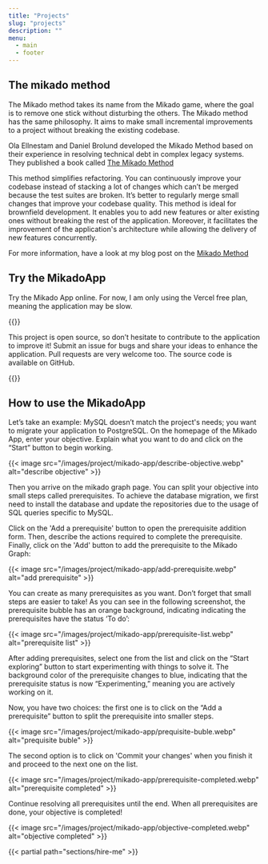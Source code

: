 ```yaml
---
title: "Projects"
slug: "projects"
description: ""
menu:
  - main
  - footer
---
```


## The mikado method

The Mikado method takes its name from the Mikado game, where the goal is to remove one stick without disturbing the others. The Mikado method has the same philosophy. It aims to make small incremental improvements to a project without breaking the existing codebase.

Ola Ellnestam and Daniel Brolund developed the Mikado Method based on their experience in resolving technical debt in complex legacy systems. They published a book called [The Mikado Method](https://www.manning.com/books/the-mikado-method)

This method simplifies refactoring. You can continuously improve your codebase instead of stacking a lot of changes which can’t be merged because the test suites are broken. It’s better to regularly merge small changes that improve your codebase quality. This method is ideal for brownfield development. It enables you to add new features or alter existing ones without breaking the rest of the application. Moreover, it facilitates the improvement of the application's architecture while allowing the delivery of new features concurrently.

For more information, have a look at my blog post on the [Mikado Method](/mikado-method.html)

## Try the MikadoApp
Try the Mikado App online. For now, I am only using the Vercel free plan, meaning the application may be slow.

{{<link href="https://mikado-method-teal.vercel.app" label="Try the MikadoApp" >}}

This project is open source, so don’t hesitate to contribute to the application to improve it! Submit an issue for bugs and share your ideas to enhance the application. Pull requests are very welcome too. The source code is available on
GitHub.

{{<link href="https://github.com/arnolanglade/mikado-app" label="Sources on GitHub" >}}

## How to use the MikadoApp
Let’s take an example: MySQL doesn’t match the project's needs; you want to migrate your application to PostgreSQL.
On the homepage of the Mikado App, enter your objective. Explain what you want to do and click on the “Start” button to begin working.

{{< image src="/images/project/mikado-app/describe-objective.webp" alt="describe objective" >}}

Then you arrive on the mikado graph page. You can split your objective into small steps called prerequisites. To achieve the database migration, we first need to install the database and  update the repositories due to the usage of SQL queries specific to MySQL.

Click on the 'Add a prerequisite' button to open the prerequisite addition form. Then, describe the actions required to complete the prerequisite. Finally, click on the 'Add' button to add the prerequisite to the Mikado Graph:

{{< image src="/images/project/mikado-app/add-prerequisite.webp" alt="add prerequisite" >}}

You can create as many prerequisites as you want. Don’t forget that small steps are easier to take! As you can see in the following screenshot, the prerequisite bubble has an orange background, indicating indicating the prerequisites have the status ‘To do’:

{{< image src="/images/project/mikado-app/prerequisite-list.webp" alt="prerequisite list" >}}

After adding prerequisites, select one from the list and click on the “Start exploring” button to start experimenting with things to solve it. The background color of the prerequisite changes to blue, indicating that the prerequisite status is now “Experimenting,” meaning you are actively working on it.

Now, you have two choices: the first one is to click on the “Add a prerequisite” button to split the prerequisite into smaller steps.

{{< image src="/images/project/mikado-app/prequisite-buble.webp" alt="prequisite buble" >}}

The second option is to click on 'Commit your changes' when you finish it and proceed to the next one on the list.

{{< image src="/images/project/mikado-app/prerequisite-completed.webp" alt="prerequisite completed" >}}

Continue resolving all prerequisites until the end. When all prerequisites are done, your objective is completed!

{{< image src="/images/project/mikado-app/objective-completed.webp" alt="objective completed" >}}

{{< partial path="sections/hire-me" >}}
